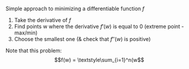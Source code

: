 Simple approach to minimizing a differentiable function $f$
1. Take the derivative of $f$
2. Find points w where the derivative $f'(w)$ is equal to 0 (extreme point - max/min)
3. Choose the smallest one (& check that $f''(w)$ is positive)

Note that this problem:
$$f(w) = \textstyle\sum_{i=1}^n(w$$